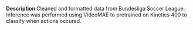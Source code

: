 **Description**
Cleaned and formatted data from Bundesliga Soccer League. Inference was performed using VideoMAE to pretrained on Kinetics 400 to classify when actions occured. 
